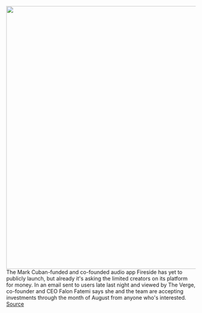 <img src='https://cdn.vox-cdn.com/thumbor/rogmqSgQUBrK3SKMuGbdP2WW8To=/0x0:1840x860/1200x800/filters:focal(723x465:1017x759)/cdn.vox-cdn.com/uploads/chorus_image/image/69655807/Screen_Shot_2021_07_29_at_10.12.20_PM.0.png' width='700px' /><br/>
The Mark Cuban-funded and co-founded audio app Fireside has yet to publicly launch, but already it's asking the limited creators on its platform for money. In an email sent to users late last night and viewed by The Verge, co-founder and CEO Falon Fatemi says she and the team are accepting investments through the month of August from anyone who's interested.
<a href='https://www.theverge.com/2021/7/30/22601191/fireside-app-mark-cuban-falon-fatemi-libsyn-rode-invest'> Source <a/>